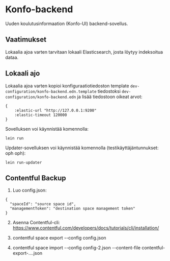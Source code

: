 # Konfo-backend

Uuden koulutusinformaation (Konfo-UI) backend-sovellus.

## Vaatimukset

Lokaalia ajoa varten tarvitaan lokaali Elasticsearch, josta löytyy indeksoitua dataa.

## Lokaali ajo

Lokaalia ajoa varten kopioi konfiguraatiotiedoston template `dev-configuration/konfo-backend.edn.template`
tiedostoksi `dev-configuration/konfo-backend.edn` ja lisää tiedostoon oikeat arvot:

```
{
    :elastic-url "http://127.0.0.1:9200"
    :elastic-timeout 120000
}
```

Sovelluksen voi käynnistää komennolla:

`lein run`

Updater-sovelluksen voi käynnistää komennolla (testikäyttäjäntunnukset: oph oph):

`lein run-updater`


## Contentful Backup

1. Luo config.json:
```
{
  "spaceId": "source space id",
  "managementToken": "destination space management token"
}
```

2. Asenna Contentful-cli: https://www.contentful.com/developers/docs/tutorials/cli/installation/

3. contentful space export --config config.json
4. contentful space import --config config-2.json --content-file contentful-export-....json

